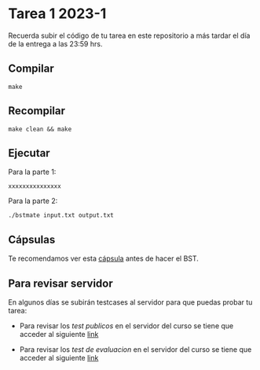 # Tarea 1 2023-1

Recuerda subir el código de tu tarea en este repositorio a más tardar el día de la entrega a las 23:59 hrs.

## Compilar

```
make
```

## Recompilar

```
make clean && make
```

## Ejecutar

Para la parte 1:
```
xxxxxxxxxxxxxxx
```

Para la parte 2:
```
./bstmate input.txt output.txt
```

## Cápsulas 
Te recomendamos ver esta [cápsula](https://youtu.be/j9W1qKCvFRE) antes de hacer el BST. 

## Para revisar servidor

En algunos días se subirán testcases al servidor para que puedas probar tu tarea:

- Para revisar los _test publicos_ en el servidor del curso se tiene que acceder al siguiente [link](http://edd.ing.puc.cl/test?repo=T1-2023-1-USERNAME)

- Para revisar los _test de evaluacion_ en el servidor del curso se tiene que acceder al siguiente [link](http://edd.ing.puc.cl/grade?repo=T1-2023-1-USERNAME)
